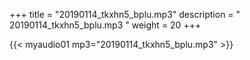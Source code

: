 +++
title = "20190114_tkxhn5_bplu.mp3"
description = " 20190114_tkxhn5_bplu.mp3 "
weight = 20
+++

{{< myaudio01 mp3="20190114_tkxhn5_bplu.mp3" >}}


